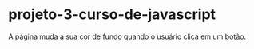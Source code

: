 # projeto-3-curso-de-javascript
A página muda a sua cor de fundo quando o usuário clica em um botão.
